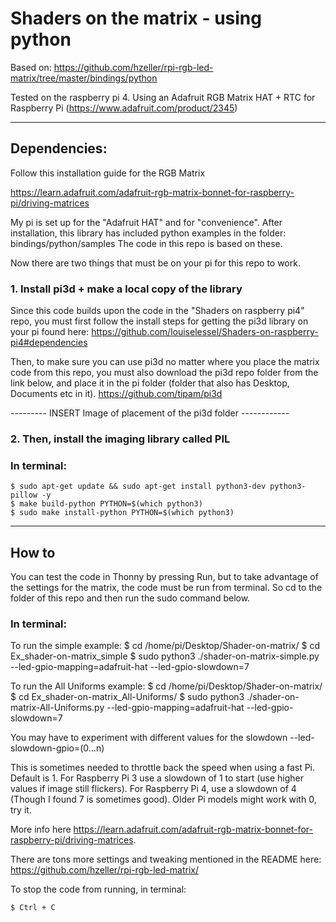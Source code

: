 
# Shaders on the matrix - using python

Based on:
https://github.com/hzeller/rpi-rgb-led-matrix/tree/master/bindings/python

Tested on the raspberry pi 4. Using an Adafruit RGB Matrix HAT + RTC for Raspberry Pi
(https://www.adafruit.com/product/2345)



----

## Dependencies:

Follow this installation guide for the RGB Matrix

https://learn.adafruit.com/adafruit-rgb-matrix-bonnet-for-raspberry-pi/driving-matrices

My pi is set up for the "Adafruit HAT" and for "convenience".
After installation, this library has included python examples in the folder: bindings/python/samples
The code in this repo is based on these.


Now there are two things that must be on your pi for this repo to work.


### 1. Install pi3d + make a local copy of the library

Since this code builds upon the code in the "Shaders on raspberry pi4" repo, 
you must first follow the install steps for getting the pi3d library on your pi found here:
https://github.com/louiselessel/Shaders-on-raspberry-pi4#dependencies

Then, to make sure you can use pi3d no matter where you place the matrix code from this repo, you must also download the pi3d repo folder from the link below, and place it in the pi folder (folder that also has Desktop, Documents etc in it).
https://github.com/tipam/pi3d


--------- INSERT Image of placement of the pi3d folder ------------


### 2. Then, install the imaging library called PIL

### In terminal:

    $ sudo apt-get update && sudo apt-get install python3-dev python3-pillow -y
    $ make build-python PYTHON=$(which python3)
    $ sudo make install-python PYTHON=$(which python3)


----

## How to

You can test the code in Thonny by pressing Run, but to take advantage of the settings for the matrix, the code must be run from terminal. So cd to the folder of this repo and then run the sudo command below.



### In terminal:
To run the simple example:
    $ cd /home/pi/Desktop/Shader-on-matrix/
    $ cd Ex_shader-on-matrix_simple
    $ sudo python3 ./shader-on-matrix-simple.py --led-gpio-mapping=adafruit-hat --led-gpio-slowdown=7

To run the All Uniforms example:
    $ cd /home/pi/Desktop/Shader-on-matrix/
    $ cd Ex_shader-on-matrix_All-Uniforms/
    $ sudo python3 ./shader-on-matrix-All-Uniforms.py --led-gpio-mapping=adafruit-hat --led-gpio-slowdown=7



You may have to experiment with different values for the slowdown
--led-slowdown-gpio=(0…n)

This is sometimes needed to throttle back the speed when using a fast Pi. Default is 1.
For Raspberry Pi 3 use a slowdown of 1 to start (use higher values if image still flickers). For Raspberry Pi 4, use a slowdown of 4 (Though I found 7 is sometimes good). Older Pi models might work with 0, try it.

More info here https://learn.adafruit.com/adafruit-rgb-matrix-bonnet-for-raspberry-pi/driving-matrices.


There are tons more settings and tweaking mentioned in the README here:
https://github.com/hzeller/rpi-rgb-led-matrix/



To stop the code from running, in terminal:

    $ Ctrl + C
